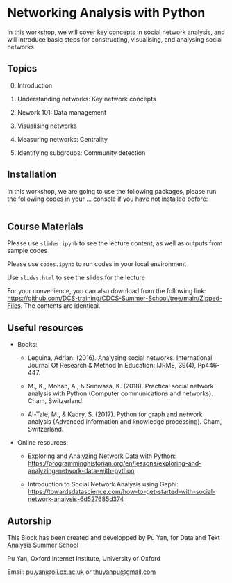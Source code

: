 # Networking Analysis with Python 
In this workshop, we will cover key concepts in social network analysis, and will introduce basic steps for constructing, visualising, and analysing social networks

## Topics

0. Introduction
    
1. Understanding networks: Key network concepts 

2. Nework 101: Data management

3. Visualising networks

4. Measuring networks: Centrality

5. Identifying subgroups: Community detection 

## Installation
In this workshop, we are going to use the following packages, please run the following codes in your ... console if you have not installed before:

```
```

## Course Materials

Please use ```slides.ipynb``` to see the lecture content, as well as outputs from sample codes

Please use ```codes.ipynb``` to run codes in your local environment

Use ```slides.html``` to see the slides for the lecture 

 For your convenience, you can also download from the following link: https://github.com/DCS-training/CDCS-Summer-School/tree/main/Zipped-Files. The contents are identical.

## Useful resources
- Books:

    - Leguina, Adrian. (2016). Analysing social networks. International Journal Of Research & Method In Education: IJRME, 39(4), Pp446-447. 
    
    - M., K., Mohan, A., & Srinivasa, K. (2018). Practical social network analysis with Python (Computer communications and networks). Cham, Switzerland.
    
    - Al-Taie, M., & Kadry, S. (2017). Python for graph and network analysis (Advanced information and knowledge processing). Cham, Switzerland.
    
    
- Online resources:
    
    - Exploring and Analyzing Network Data with Python: https://programminghistorian.org/en/lessons/exploring-and-analyzing-network-data-with-python
    
    - Introduction to Social Network Analysis using Gephi: https://towardsdatascience.com/how-to-get-started-with-social-network-analysis-6d527685d374 
    

## Autorship

This Block has been created and developped by Pu Yan, for Data and Text Analysis Summer School 

Pu Yan, Oxford Internet Institute, University of Oxford 

Email: <pu.yan@oii.ox.ac.uk> or <thuyanpu@gmail.com>

